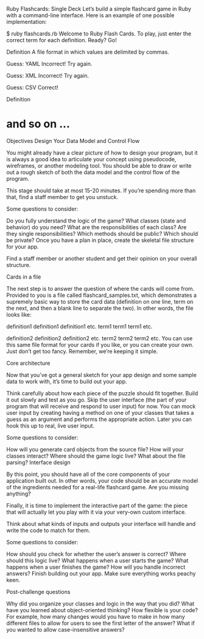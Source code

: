 Ruby Flashcards: Single Deck
Let’s build a simple flashcard game in Ruby with a command-line interface. Here is an example of one possible implementation:

$ ruby flashcards.rb
Welcome to Ruby Flash Cards. To play, just enter the correct term for each definition. Ready? Go!

Definition
A file format in which values are delimited by commas.

Guess: YAML
Incorrect! Try again.

Guess: XML
Incorrect! Try again.

Guess: CSV
Correct!

Definition
# and so on ...
Objectives
Design Your Data Model and Control Flow

You might already have a clear picture of how to design your program, but it is always a good idea to articulate your concept using pseudocode, wireframes, or another modeling tool. You should be able to draw or write out a rough sketch of both the data model and the control flow of the program.

This stage should take at most 15-20 minutes. If you’re spending more than that, find a staff member to get you unstuck.

Some questions to consider:

Do you fully understand the logic of the game?
What classes (state and behavior) do you need?
What are the responsibilities of each class? Are they single responsibilities?
Which methods should be public? Which should be private?
Once you have a plan in place, create the skeletal file structure for your app.

Find a staff member or another student and get their opinion on your overall structure.

Cards in a file

The next step is to answer the question of where the cards will come from. Provided to you is a file called flashcard_samples.txt, which demonstrates a supremely basic way to store the card data (definition on one line, term on the next, and then a blank line to separate the two). In other words, the file looks like:

definition1 definition1 definition1 etc.
term1 term1 term1 etc.

definition2 definition2 definition2 etc.
term2 term2 term2 etc.
You can use this same file format for your cards if you like, or you can create your own. Just don’t get too fancy. Remember, we’re keeping it simple.

Core architecture

Now that you’ve got a general sketch for your app design and some sample data to work with, it’s time to build out your app.

Think carefully about how each piece of the puzzle should fit together. Build it out slowly and test as you go. Skip the user interface (the part of your program that will receive and respond to user input) for now. You can mock user input by creating having a method on one of your classes that takes a guess as an argument and performs the appropriate action. Later you can hook this up to real, live user input.

Some questions to consider:

How will you generate card objects from the source file?
How will your classes interact?
Where should the game logic live? What about the file parsing?
Interface design

By this point, you should have all of the core components of your application built out. In other words, your code should be an accurate model of the ingredients needed for a real-life flashcard game. Are you missing anything?

Finally, it is time to implement the interactive part of the game: the piece that will actually let you play with it via your very-own custom interface.

Think about what kinds of inputs and outputs your interface will handle and write the code to match for them.

Some questions to consider:

How should you check for whether the user’s answer is correct? Where should this logic live?
What happens when a user starts the game?
What happens when a user finishes the game?
How will you handle incorrect answers?
Finish building out your app. Make sure everything works peachy keen.

Post-challenge questions

Why did you organize your classes and logic in the way that you did?
What have you learned about object-oriented thinking?
How flexible is your code? For example, how many changes would you have to make in how many different files to allow for users to see the first letter of the answer? What if you wanted to allow case-insensitive answers?
